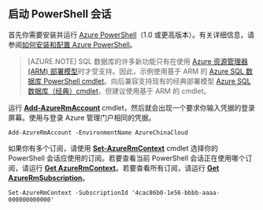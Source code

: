 
## 启动 PowerShell 会话

首先你需要安装并运行 [Azure PowerShell](https://msdn.microsoft.com/zh-cn/library/mt619274.aspx)（1.0 或更高版本）。有关详细信息，请参阅[如何安装和配置 Azure PowerShell](/documentation/articles/powershell-install-configure/)。


>[AZURE.NOTE] SQL 数据库的许多新功能只有在使用 [Azure 资源管理器 (ARM) 部署模型](/documentation/articles/resource-group-overview/)时才受支持。因此，示例使用基于 ARM 的 [Azure SQL 数据库 PowerShell cmdlet](https://msdn.microsoft.com/zh-cn/library/azure/mt574084.aspx)。向后兼容支持现有的经典部署模型 [Azure SQL 数据库（经典）cmdlet](https://msdn.microsoft.com/zh-cn/library/azure/dn546723.aspx)，但建议使用基于 ARM 的 cmdlet。


运行 [**Add-AzureRmAccount**](https://msdn.microsoft.com/zh-cn/library/mt619267.aspx) cmdlet，然后就会出现一个要求你输入凭据的登录屏幕。使用与登录 Azure 管理门户相同的凭据。

	Add-AzureRmAccount -EnvironmentName AzureChinaCloud

如果你有多个订阅，请使用 [**Set-AzureRmContext**](https://msdn.microsoft.com/zh-cn/library/mt619263.aspx) cmdlet 选择你的 PowerShell 会话应使用的订阅。若要查看当前 PowerShell 会话正在使用哪个订阅，请运行 [**Get AzureRmContext**](https://msdn.microsoft.com/zh-cn/library/mt619265.aspx)。若要查看所有订阅，请运行 [**Get AzureRmSubscription**](https://msdn.microsoft.com/zh-cn/library/mt619284.aspx)。

	Set-AzureRmContext -SubscriptionId '4cac86b0-1e56-bbbb-aaaa-000000000000'


<!---HONumber=Mooncake_0530_2016-->
